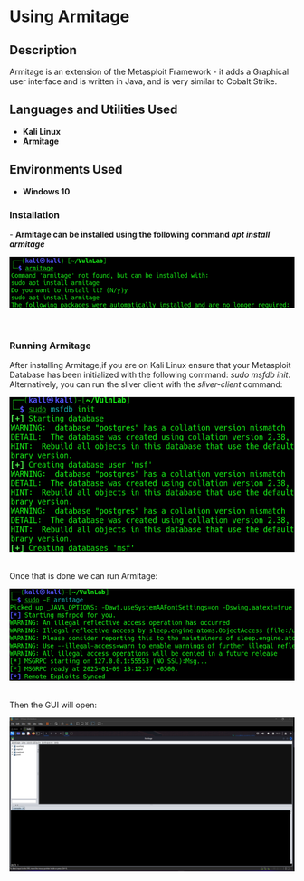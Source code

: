 <h1>Using Armitage</h1>

<h2>Description</h2>
Armitage is an extension of the Metasploit Framework - it adds a Graphical user interface and is written in Java, and is very similar to Cobalt Strike.
<br />


<h2>Languages and Utilities Used</h2>
 
- <b>Kali Linux</b>
- <b>Armitage</b>

<h2>Environments Used </h2>

- <b>Windows 10</b>

<h3>Installation</h3>
  - <b>Armitage can be installed using the following command <i>apt install armitage</i></b><br />
<p align="center">
  <img src="./imgs/install_armitage.png"/>
</p>
<br />
<h3>Running Armitage</h3>
After installing Armitage,if you are on Kali Linux ensure that your Metasploit Database has been initialized with the following command: <i>sudo msfdb init</i>. Alternatively, you can run the sliver client with the <i>sliver-client</i> command:<br />
<p align="center">
  <img src="./imgs/msfdb_init.png"/>
</p>
<br />
Once that is done we can run Armitage:<br />
<p align="center">
  <img src="./imgs/run_armitage.png"/>
</p>
<br />
Then the GUI will open:
<p align="center">
  <img src="./imgs/armitage_gui.png"/>
</p>
 <br />



 
<!--
 ```diff
- text in red
+ text in green
! text in orange
# text in gray
@@ text in purple (and bold)@@
```
--!>
